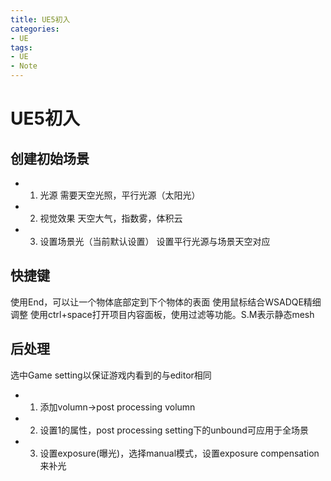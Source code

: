 ```yaml
---
title: UE5初入
categories:
- UE
tags: 
- UE
- Note
---
```

# UE5初入

## 创建初始场景
* 1. 光源
    需要天空光照，平行光源（太阳光）

* 2. 视觉效果
    天空大气，指数雾，体积云

* 3. 设置场景光（当前默认设置）
    设置平行光源与场景天空对应

## 快捷键
使用End，可以让一个物体底部定到下个物体的表面
使用鼠标结合WSADQE精细调整
使用ctrl+space打开项目内容面板，使用过滤等功能。S.M表示静态mesh

## 后处理
选中Game setting以保证游戏内看到的与editor相同
* 1. 添加volumn->post processing volumn
* 2. 设置1的属性，post processing setting下的unbound可应用于全场景
* 3. 设置exposure(曝光)，选择manual模式，设置exposure compensation来补光